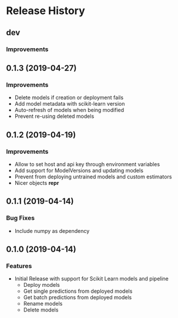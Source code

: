 # Release History

## dev

### Improvements

## 0.1.3 (2019-04-27)

### Improvements

- Delete models if creation or deployment fails
- Add model metadata with scikit-learn version
- Auto-refresh of models when being modified
- Prevent re-using deleted models

## 0.1.2 (2019-04-19)

### Improvements

- Allow to set host and api key through environment variables
- Add support for ModelVersions and updating models
- Prevent from deploying untrained models and custom estimators
- Nicer objects **repr**

## 0.1.1 (2019-04-14)

### Bug Fixes

- Include numpy as dependency

## 0.1.0 (2019-04-14)

### Features

- Initial Release with support for Scikit Learn models and pipeline
  - Deploy models
  - Get single predictions from deployed models
  - Get batch predictions from deployed models
  - Rename models
  - Delete models
